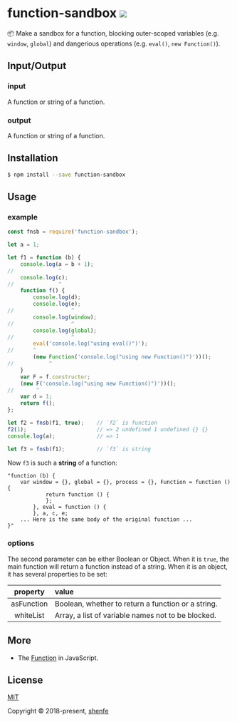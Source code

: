 # function-sandbox <a href="https://www.npmjs.com/package/function-sandbox"><img src="https://img.shields.io/npm/v/function-sandbox.svg"></a>

📦 Make a sandbox for a function, blocking outer-scoped variables (e.g. `window`, `global`) and dangerious operations (e.g. `eval()`, `new Function()`).

## Input/Output

### input

A function or string of a function.

### output

A function or string of a function.

## Installation

```bash
$ npm install --save function-sandbox
```

## Usage

### example

```js
const fnsb = require('function-sandbox');

let a = 1;

let f1 = function (b) {
    console.log(a = b + 1);
//              ^
    console.log(c);
//              ^
    function f() {
        console.log(d);
        console.log(e);
//                  ^
        console.log(window);
//                  ^
        console.log(global);
//                  ^
        eval('console.log("using eval()")');
//      ^
        (new Function('console.log("using new Function()")'))();
//           ^
    }
    var F = f.constructor;
    (new F('console.log("using new Function()")'))();
//       ^
    var d = 1;
    return f();
};

let f2 = fnsb(f1, true);    // `f2` is function
f2(1);                      // => 2 undefined 1 undefined {} {}
console.log(a);             // => 1

let f3 = fnsb(f1);          // `f3` is string
```

Now `f3` is such a **string** of a function:

```
"function (b) {
    var window = {}, global = {}, process = {}, Function = function () {
            return function () {
            };
        }, eval = function () {
        }, a, c, e;
    ... Here is the same body of the original function ...
}"
```

### options

The second parameter can be either Boolean or Object. When it is `true`, the main function will return a function instead of a string. When it is an object, it has several properties to be set:

| property | value |
| :---: | :--- |
| asFunction | Boolean, whether to return a function or a string. |
| whiteList | Array, a list of variable names not to be blocked. |

## More

* The [Function](http://www.ecma-international.org/ecma-262/5.1/#sec-15.3.2) in JavaScript.

## License

[MIT](http://opensource.org/licenses/MIT)

Copyright © 2018-present, [shenfe](https://github.com/shenfe)
